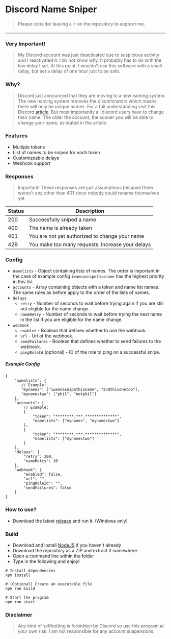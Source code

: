 # Discord Name Sniper

> Please consider leaving a ⭐ on the repository to support me.

---

### Very Important!

> My Discord account was just deactivated due to suspicious activity and I reactivated it. I do not know why. It probably has to do with the low delay I set. At this point, I wouldn't use this software with a small delay, but set a delay of one hour just to be safe.

### Why?

> Discord just announced that they are moving to a new naming system. The new naming system removes the discriminators which means there will only be unique names. For a full understanding visit this Discord [article](https://support.discord.com/hc/en-us/articles/12620128861463-New-Usernames-Display-Names). But most importantly all discord users have to change their name. The older the account, the sooner you will be able to change your name, as stated in the article.

### Features

- Multiple tokens
- List of names to be sniped for each token
- Customizeable delays
- Webhook support

### Responses

> Important! These responses are just assumptions because there weren't any other than 401 since nobody could rename themselves yet.

| Status | Description                                      |
| ------ | ------------------------------------------------ |
| 200    | Successfully sniped a name                       |
| 400    | The name is already taken                        |
| 401    | You are not yet authorized to change your name   |
| 429    | You make too many requests. Increase your delays |

### Config

- `namelists` - Object containing lists of names. The order is important in the case of example config `iwannasnipethisname` has the highest priority in this list.
- `accounts` - Array containing objects with a token and name list names. The same rules as before apply to the order of the lists of names.
- `delays`
  - `retry` - Number of seconds to wait before trying again if you are still not eligible for the name change.
  - `nameRetry` - Number of seconds to wait before trying the next name in the list if you are eligible for the name change.
- `webhook`
  - `enabled` - Boolean that defines whether to use the webhook.
  - `url` - Url of the webhook.
  - `sendFailures` - Boolean that defines whether to send failures to the webhook.
  - `pingRoleId` (optional) - ID of the role to ping on a successful snipe.

##### Example Config

```
{
    "namelists": {
       // Example:
       "mynames": ["iwannasnipethisname", "andthisonetoo"],
       "mynamestwo": ["phil", "notphil"]
    },
    "accounts": [
        // Example:
        {
            "token": "********.***.**************",
            "namelists": ["mynames", "mynamestwo"]
        },
        {
            "token": "********.***.**************",
            "namelists": ["mynamestwo"]
        }
    ],
    "delays": {
        "retry": 300,
        "nameRetry": 10
    },
    "webhook": {
        "enabled": false,
        "url": "",
        "pingRoleId": "",
        "sendFailures": false
    }
}
```

### How to use?

- Download the latest [release](https://github.com/philhk/discord-name-sniper/releases/) and run it. (Windows only)

### Build

- Download and install [NodeJS](https://nodejs.org/en/download) if you haven't already
- Download the repository as a ZIP and extract it somewhere
- Open a command line within the folder
- Type in the following and enjoy!

```
# Install dependencies
npm install

# (Optional) Create an executable file
npm run build

# Start the program
npm run start
```

### Disclaimer

> Any kind of selfbotting is forbidden by Discord so use this program at your own risk. I am not responsible for any account suspensions.
